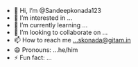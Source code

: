 - 👋 Hi, I’m @Sandeepkonada123
- 👀 I’m interested in ...
- 🌱 I’m currently learning ... 
- 💞️ I’m looking to collaborate on ...
- 📫 How to reach me ...skonada@gitam.in
- 😄 Pronouns: ...he/him
- ⚡ Fun fact: ...

<!---
Sandeepkonada123/Sandeepkonada123 is a ✨ special ✨ repository because its `README.md` (this file) appears on your GitHub profile.
You can click the Preview link to take a look at your changes.
--->
